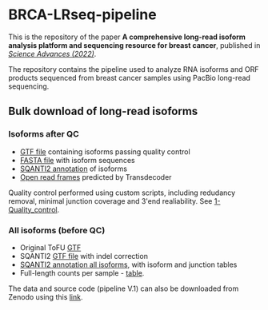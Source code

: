 # BRCA-LRseq-pipeline
This is the repository of the paper **A comprehensive long-read isoform analysis platform and sequencing resource for breast cancer**, published in [*Science Advances (2022)*](https://www.science.org/doi/10.1126/sciadv.abg6711).

The repository contains the pipeline used to analyze RNA isoforms and ORF products sequenced from breast cancer samples using PacBio long-read sequencing.


## Bulk download of long-read isoforms

### Isoforms after QC

- [GTF file](https://github.com/TheJacksonLaboratory/BRCA-LRseq-pipeline/blob/main/data/QC_pass/PacBio_Breast_Cancer_all_QC_pass_transcripts_unique.gff.gz) containing isoforms passing quality control
- [FASTA file](https://github.com/TheJacksonLaboratory/BRCA-LRseq-pipeline/blob/main/data/QC_pass/PacBio_Breast_cancer_QC_pass_transcripts_unique.fasta.gz) with isoform sequences
- [SQANTI2 annotation](https://github.com/TheJacksonLaboratory/BRCA-LRseq-pipeline/blob/main/data/QC_pass/Sqanti_annotation_QC_pass_transcripts_unique.txt.gz) of isoforms
- [Open read frames](https://github.com/TheJacksonLaboratory/BRCA-LRseq-pipeline/blob/main/data/QC_pass/QC_pass_transcripts.transdecoder.fasta.pep.zip) predicted by Transdecoder

Quality control performed using custom scripts, including redudancy removal, minimal junction coverage and 3'end realiability. See [1-Quality_control](https://github.com/TheJacksonLaboratory/BRCA-LRseq-pipeline/tree/main/1_Quality_control).


### All isoforms (before QC)
- Original ToFU [GTF](https://github.com/TheJacksonLaboratory/BRCA-LRseq-pipeline/blob/main/data/isoforms_before_QC/PacBio_Breast_cancer_allTranscripts.gtf.gz)
- SQANTI2 [GTF file](https://github.com/TheJacksonLaboratory/BRCA-LRseq-pipeline/blob/main/0_Upstream_Analysis/ii_SQANTI2/PacBio_Breast_cancer_allTranscripts_corrected.gtf.zip) with indel correction
- [SQANTI2 annotation all isoforms](https://github.com/TheJacksonLaboratory/BRCA-LRseq-pipeline/tree/main/0_Upstream_Analysis/ii_SQANTI2), with isoform and junction tables
- Full-length counts per sample - [table](https://github.com/TheJacksonLaboratory/BRCA-LRseq-pipeline/blob/main/data/isoforms_before_QC/BRCA_superPBID_counts.tsv.zip).

The data and source code (pipeline V.1) can also be downloaded from Zenodo using this [link](https://doi.org/10.5281/zenodo.5449836). 
